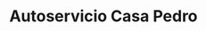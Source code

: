 ---
title: "Autoservicio Casa Pedro"
url: /almendralejo/autoservicio-casa-pedro/
shop: Lebensmittel
---
